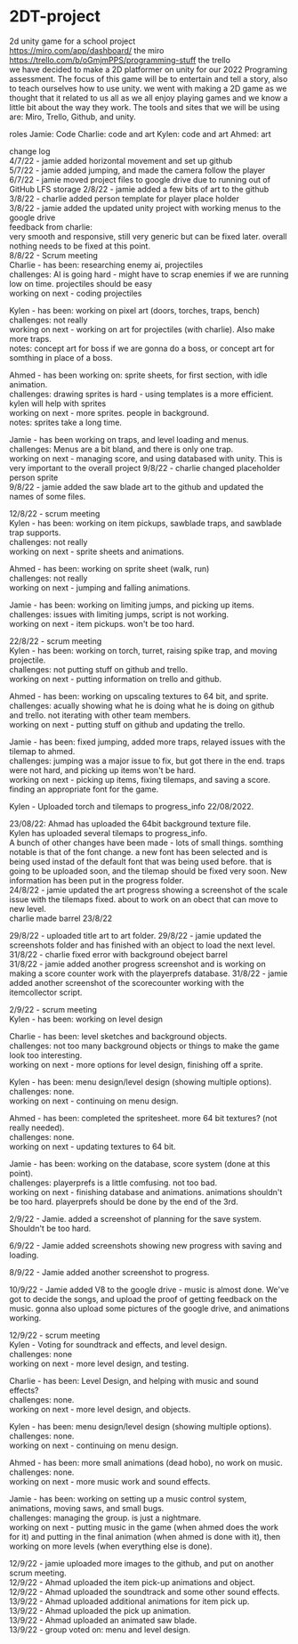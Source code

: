 # 2DT-project  
2d unity game for a school project  
https://miro.com/app/dashboard/ the miro  
https://trello.com/b/oGmjmPPS/programming-stuff the trello  
we have decided to make a 2D platformer on unity for our 2022 Programing assessment. The focus of this game will be to entertain and tell a story, also to teach ourselves how to use unity. we went with making a 2D game as we thought that it related to us all as we all enjoy playing games and we know a little bit about the way they work. The tools and sites that we will be using are: Miro, Trello, Github, and unity. 



roles
Jamie: Code 
Charlie: code and art
Kylen: code and art
Ahmed: art


change log  
4/7/22 - jamie added horizontal movement and set up github  
5/7/22 - jamie added jumping, and made the camera follow the player  
6/7/22 - jamie moved project files to google drive due to running out of GitHub LFS storage
2/8/22 - jamie added a few bits of art to the github  
3/8/22 - charlie added person template for player place holder  
3/8/22 - jamie added the updated unity project with working menus to the google drive  
feedback from charlie:  
very smooth and responsive, still very generic but can be fixed later. overall nothing needs to be fixed at this point.  
8/8/22 - Scrum meeting  
Charlie - has been: researching enemy ai, projectiles  
challenges: AI is going hard - might have to scrap enemies if we are running low on time. projectiles should be easy  
working on next - coding projectiles  

Kylen - has been: working on pixel art (doors, torches, traps, bench)  
challenges: not really  
working on next - working on art for projectiles (with charlie). Also make more traps.  
notes: concept art for boss if we are gonna do a boss, or concept art for somthing in place of a boss.  

Ahmed - has been working on: sprite sheets, for first section, with idle animation.  
challenges: drawing sprites is hard - using templates is a more efficient. kylen will help with sprites  
working on next - more sprites. people in background.  
notes: sprites take a long time.  

Jamie - has been working on traps, and level loading and menus.  
challenges: Menus are a bit bland, and there is only one trap.  
working on next - managing score, and using databased with unity. This is very important to the overall project
9/8/22 - charlie changed placeholder person sprite  
9/8/22 - jamie added the saw blade art to the github and updated the names of some files.  
  
12/8/22 - scrum meeting  
Kylen - has been: working on item pickups, sawblade traps, and sawblade trap supports.  
challenges: not really  
working on next - sprite sheets and animations.  

Ahmed - has been: working on sprite sheet (walk, run)  
challenges: not really  
working on next - jumping and falling animations.  

Jamie - has been: working on limiting jumps, and picking up items.  
challenges: issues with limiting jumps, script is not working.  
working on next - item pickups. won't be too hard.  
  
22/8/22 - scrum meeting  
Kylen - has been: working on torch, turret, raising spike trap, and moving projectile.  
challenges: not putting stuff on github and trello.  
working on next - putting information on trello and github.  
  
Ahmed - has been: working on upscaling textures to 64 bit, and sprite.  
challenges: acually showing what he is doing what he is doing on github and trello. not iterating with other team members.  
working on next - putting stuff on github and updating the trello.  
  
Jamie - has been: fixed jumping, added more traps, relayed issues with the tilemap to ahmed.  
challenges: jumping was a major issue to fix, but got there in the end. traps were not hard, and picking up items won't be hard.  
working on next - picking up items, fixing tilemaps, and saving a score. finding an appropriate font for the game.

Kylen - Uploaded torch and tilemaps to progress_info 22/08/2022.


23/08/22:
Ahmad has uploaded the 64bit background texture file.  
Kylen has uploaded several tilemaps to progress_info.  
A bunch of other changes have been made - lots of small things. somthing notable is that of the font change. a new font has been selected and is being used instad of the default font that was being used before. that is going to be uploaded soon, and the tilemap should be fixed very soon. New information has been put in the progress folder.   
24/8/22 - jamie updated the art progress showing a screenshot of the scale issue with the tilemaps fixed. about to work on an obect that can move to new level.  
charlie made barrel 23/8/22  
  
29/8/22 - uploaded title art to art folder.
29/8/22 - jamie updated the screenshots folder and has finished with an object to load the next level.  
31/8/22 - charlie fixed error with background obeject barrel  
31/8/22 - jamie added another progress screenshot and is working on making a score counter work with the playerprefs database.
31/8/22 - jamie added another screenshot of the scorecounter working with the itemcollector script.  
  
2/9/22 - scrum meeting  
Kylen - has been: working on level design
  
Charlie - has been: level sketches and background objects.  
challenges: not too many background objects or things to make the game look too interesting.  
working on next - more options for level design, finishing off a sprite.  
  
Kylen - has been: menu design/level design (showing multiple options).  
challenges: none.  
working on next - continuing on menu design.  
  
Ahmed - has been: completed the spritesheet. more 64 bit textures? (not really needed).  
challenges: none.  
working on next - updating textures to 64 bit. 
  
Jamie - has been: working on the database, score system (done at this point).  
challenges: playerprefs is a little comfusing. not too bad.  
working on next - finishing database and animations.  animations shouldn't be too hard.  playerprefs should be done by the end of the 3rd.  

2/9/22 - Jamie. added a screenshot of planning for the save system. Shouldn't be too hard.  
  
6/9/22 - Jamie added screenshots showing new progress with saving and loading.  
  
8/9/22 - Jamie added another screenshot to progress.  
  
10/9/22 - Jamie added V8 to the google drive - music is almost done. We've got to decide the songs, and upload the proof of getting feedback on the music. gonna also upload some pictures of the google drive, and animations working.  
  
12/9/22 - scrum meeting  
Kylen - Voting for soundtrack and effects, and level design.    
challenges: none  
working on next - more level design, and testing.  
  
Charlie - has been: Level Design, and helping with music and sound effects?  
challenges: none.  
working on next - more level design, and objects.  
  
Kylen - has been: menu design/level design (showing multiple options).  
challenges: none.  
working on next - continuing on menu design.  
  
Ahmed - has been: more small animations (dead hobo), no work on music.  
challenges: none.  
working on next - more music work and sound effects.  
  
Jamie - has been: working on setting up a music control system, animations, moving saws, and small bugs.  
challenges: managing the group. is just a nightmare.  
working on next - putting music in the game (when ahmed does the work for it) and putting in the final animation (when ahmed is done with it), then working on more levels (when everything else is done).  
  
12/9/22 - jamie uploaded more images to the github, and put on another scrum meeting.  
12/9/22 - Ahmad uploaded the item pick-up animations and object.  
12/9/22 - Ahmad uploaded the soundtrack and some other sound effects.  
13/9/22 - Ahmad uploaded additional animations for item pick up.  
13/9/22 - Ahmad uploaded the pick up animation.  
13/9/22 - Ahmad uploaded an animated saw blade.  
13/9/22 - group voted on: menu and level design.  

